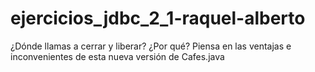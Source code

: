 # ejercicios_jdbc_2_1-raquel-alberto

¿Dónde llamas a cerrar y liberar? ¿Por qué?
Piensa en las ventajas e inconvenientes de esta nueva versión de Cafes.java
